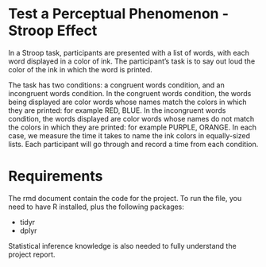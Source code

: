 # Test a Perceptual Phenomenon - Stroop Effect

In a Stroop task, participants are presented with a list of words, with each word displayed in a color of ink.
The participant’s task is to say out loud the color of the ink in which the word is printed. 

The task has two conditions: a congruent words condition, and an incongruent words condition. In the congruent words
condition, the words being displayed are color words whose names match the colors in which they are printed:
for example RED, BLUE. In the incongruent words condition, the words displayed are color words whose
names do not match the colors in which they are printed: for example PURPLE, ORANGE. In each case, we
measure the time it takes to name the ink colors in equally-sized lists. Each participant will go through and
record a time from each condition.

# Requirements
The rmd document contain the code for the project. To run the file, you need to have R installed, plus the following packages:
- tidyr
- dplyr

Statistical inference knowledge is also needed to fully understand the project report.
